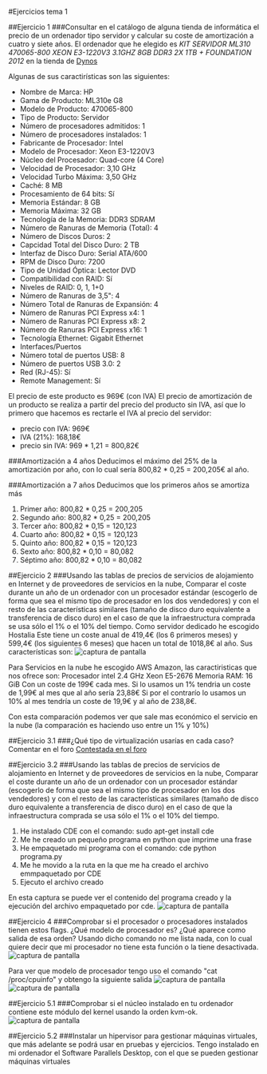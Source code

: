 #Ejercicios tema 1


##Ejercicio 1
###Consultar en el catálogo de alguna tienda de informática el precio de un ordenador tipo servidor y calcular su coste de amortización a cuatro y siete años.
El ordenador que he elegido es *KIT SERVIDOR ML310 470065-800 XEON E3-1220V3 3.1GHZ 8GB DDR3 2X 1TB + FOUNDATION 2012* en la tienda de [Dynos](http://www.dynos.es/kit-servidor-ml310-470065-800-xeon-e3-1220v3-3.1ghz-8gb-ddr3-2x-1tb--mas-foundation-2012__KIT-ML310-1.html)

Algunas de sus caractirísticas son las siguientes:

- Nombre de Marca:	HP
- Gama de Producto:	ML310e G8
- Modelo de Producto:	470065-800
- Tipo de Producto:	Servidor
- Número de procesadores admitidos:	1
- Número de procesadores instalados:	1
- Fabricante de Procesador:	Intel
- Modelo de Procesador:	Xeon E3-1220V3
- Núcleo del Procesador:	Quad-core (4 Core)
- Velocidad de Procesador:	3,10 GHz
- Velocidad Turbo Máxima:	3,50 GHz
- Caché:	8 MB
- Procesamiento de 64 bits:	Sí
- Memoria Estándar:	8 GB
- Memoria Máxima:	32 GB
- Tecnología de la Memoria:	DDR3 SDRAM
- Número de Ranuras de Memoria (Total):	4
- Número de Discos Duros:	2
- Capcidad Total del Disco Duro:	2 TB
- Interfaz de Disco Duro:	Serial ATA/600
- RPM de Disco Duro:	7200
- Tipo de Unidad Óptica:	Lector DVD
- Compatibilidad con RAID:	Sí
- Niveles de RAID:	0, 1, 1+0
- Número de Ranuras de 3,5":	4
- Número Total de Ranuras de Expansión:	4
- Número de Ranuras PCI Express x4:	1
- Número de Ranuras PCI Express x8:	2
- Número de Ranuras PCI Express x16:	1
- Tecnología Ethernet:	Gigabit Ethernet
- Interfaces/Puertos
- Número total de puertos USB:	8
- Número de puertos USB 3.0:	2
- Red (RJ-45):	Sí
- Remote Management:	Sí

El precio de este producto es 969€ (con IVA)
El precio de amortización de un producto se realiza a partir del precio del producto sin IVA, así que lo primero que hacemos es rectarle el IVA al precio del servidor:
- precio con IVA: 969€
- IVA (21%): 168,18€
- precio sin IVA: 969 * 1,21 = 800,82€

###Amortización a 4 años
Deducimos el máximo del 25% de la amortización por año, con lo cual sería 800,82 * 0,25 = 200,205€ al año.

###Amortización a 7 años
Deducimos que los primeros años se amortiza más
<ol>
	<li>Primer año: 800,82 * 0,25 = 200,205</li>
	<li>Segundo año: 800,82 * 0,25 = 200,205</li>
	<li>Tercer año: 800,82 * 0,15 = 120,123</li>
	<li>Cuarto año: 800,82 * 0,15 = 120,123</li>
	<li>Quinto año: 800,82 * 0,15 = 120,123</li>
	<li>Sexto año: 800,82 * 0,10 = 80,082</li>
	<li>Séptimo año: 800,82 * 0,10 = 80,082</li>
</ol>


##Ejercicio 2
###Usando las tablas de precios de servicios de alojamiento en Internet y de proveedores de servicios en la nube, Comparar el coste durante un año de un ordenador con un procesador estándar (escogerlo de forma que sea el mismo tipo de procesador en los dos vendedores) y con el resto de las características similares (tamaño de disco duro equivalente a transferencia de disco duro) en el caso de que la infraestructura comprada se usa sólo el 1% o el 10% del tiempo.
Como servidor dedicado he escogido Hostalia
Este tiene un coste anual de 419,4€ (los 6 primeros meses) y 599,4€ (los siguientes 6 meses) que hacen un total de 1018,8€ al año. Sus características son:
![captura de pantalla](https://www.dropbox.com/s/ecl3jk229pnvfdv/ejr2.png?dl=1)

Para Servicios en la nube he escogido AWS Amazon, las caractiristicas que nos ofrece son:
Procesador intel 2.4 GHz Xeon E5-2676
Memoria RAM: 16 GiB
Con un coste de 199€ cada mes.
Si lo usamos un 1% tendria un coste de 1,99€ al mes que al año sería 23,88€
Si por el contrarío lo usamos un 10% al mes tendría un coste de 19,9€ y al año de 238,8€.

Con esta comparación podemos ver que sale mas económico el servicio en la nube (la comparación es haciendo uso entre un 1% y 10%)

##Ejercicio 3.1
###¿Qué tipo de virtualización usarías en cada caso? Comentar en el foro
[Contestada en el foro](https://github.com/JJ/IV-2015-16/issues/1)


##Ejercicio 3.2
###Usando las tablas de precios de servicios de alojamiento en Internet y de proveedores de servicios en la nube, Comparar el coste durante un año de un ordenador con un procesador estándar (escogerlo de forma que sea el mismo tipo de procesador en los dos vendedores) y con el resto de las características similares (tamaño de disco duro equivalente a transferencia de disco duro) en el caso de que la infraestructura comprada se usa sólo el 1% o el 10% del tiempo.

<ol>
	<li>He instalado CDE con el comando: sudo apt-get install cde</li>
	<li>Me he creado un pequeño programa en python que imprime una frase</li>
	<li>He empaquetado mi programa con el comando: cde python programa.py</li>
	<li>Me he movido a la ruta en la que me ha creado el archivo emmpaquetado por CDE</li>
	<li>Ejecuto el archivo creado</li>
</ol>

En esta captura se puede ver el contenido del programa creado y la ejecución del archivo empaquetado por cde.
![captura de pantalla](https://www.dropbox.com/s/a7kmk596868l9wu/ejr3_2.png?dl=1)


##Ejercicio 4
###Comprobar si el procesador o procesadores instalados tienen estos flags. ¿Qué modelo de procesador es? ¿Qué aparece como salida de esa orden?
Usando dicho comando no me lista nada, con lo cual quiere decir que mi procesador no tiene esta función o la tiene desactivada.
![captura de pantalla](https://www.dropbox.com/s/9yc3wh5vgi43kt8/ejr4_1.png?dl=1)

Para ver que modelo de procesador tengo uso el comando "cat /proc/cpuinfo" y obtengo la siguiente salida
![captura de pantalla](https://www.dropbox.com/s/0v6729pfrbhswwc/ejr4_2.png?dl=1)
![captura de pantalla](https://www.dropbox.com/s/8qdrd503r5hxa42/ejr4_3.png?dl=1)

##Ejercicio 5.1
###Comprobar si el núcleo instalado en tu ordenador contiene este módulo del kernel usando la orden kvm-ok.
![captura de pantalla](https://www.dropbox.com/s/ixfejcp2i5tqnc6/ejr5_1.png?dl=1)

##Ejercicio 5.2
###Instalar un hipervisor para gestionar máquinas virtuales, que más adelante se podrá usar en pruebas y ejercicios.
Tengo instalado en mi ordenador el Software Parallels Desktop, con el que se pueden gestionar máquinas virtuales
